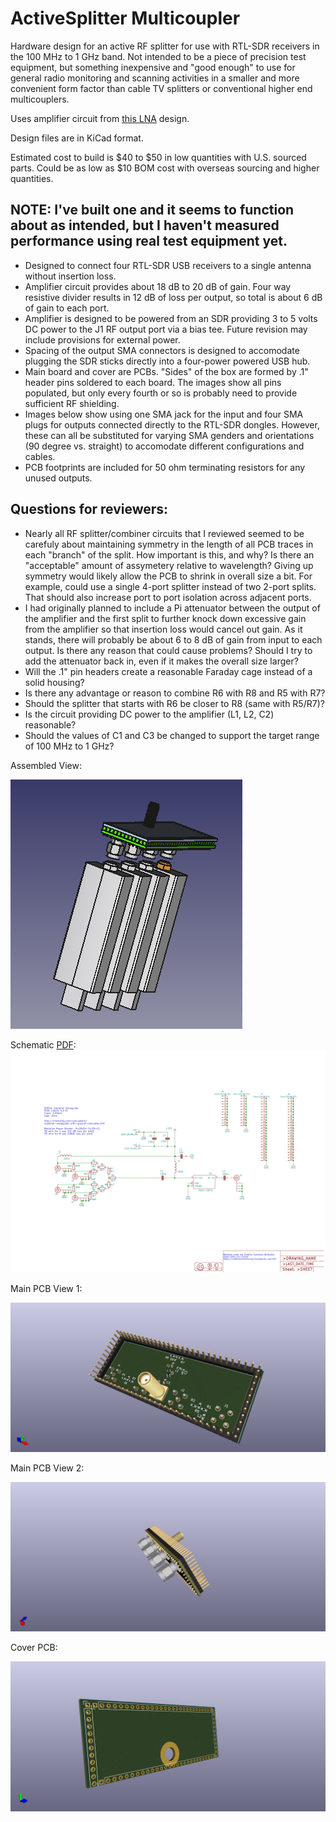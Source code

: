 # ActiveSplitter Multicoupler
Hardware design for an active RF splitter for use with RTL-SDR receivers in the 100 MHz to 1 GHz band.  Not intended to be a piece of precision test equipment, but something inexpensive and "good enough" to use for general radio monitoring and scanning activities in a smaller and more convenient form factor than cable TV splitters or conventional higher end multicouplers.  

Uses amplifier circuit from [this LNA](https://github.com/fabiobaltieri/lna) design.

Design files are in KiCad format.

Estimated cost to build is $40 to $50 in low quantities with U.S. sourced parts.  Could be as low as $10 BOM cost with overseas sourcing and higher quantities.  

## NOTE: I've built one and it seems to function about as intended, but I haven't measured performance using real test equipment yet.  

- Designed to connect four RTL-SDR USB receivers to a single antenna without insertion loss.
- Amplifier circuit provides about 18 dB to 20 dB of gain.  Four way resistive divider results in 12 dB of loss per output, so total is about 6 dB of gain to each port.
- Amplifier is designed to be powered from an SDR providing 3 to 5 volts DC power to the J1 RF output port via a bias tee.  Future revision may include provisions for external power.
- Spacing of the output SMA connectors is designed to accomodate plugging the SDR sticks directly into a four-power powered USB hub.
- Main board and cover are PCBs.  "Sides" of the box are formed by .1" header pins soldered to each board.  The images show all pins populated, but only every fourth or so is probably need to provide sufficient RF shielding.
- Images below show using one SMA jack for the input and four SMA plugs for outputs connected directly to the RTL-SDR dongles.  However, these can all be substituted for varying SMA genders and orientations (90 degree vs. straight) to accomodate different configurations and cables.
- PCB footprints are included for 50 ohm terminating resistors for any unused outputs.  

## Questions for reviewers:
- Nearly all RF splitter/combiner circuits that I reviewed seemed to be carefuly about maintaining symmetry in the length of all PCB traces in each "branch" of the split.  How important is this, and why?  Is there an "acceptable" amount of assymetery relative to wavelength?  Giving up symmetry would likely allow the PCB to shrink in overall size a bit.  For example, could use a single 4-port splitter instead of two 2-port splits.  That should also increase port to port isolation across adjacent ports.  
- I had originally planned to include a Pi attenuator between the output of the amplifier and the first split to further knock down excessive gain from the amplifier so that insertion loss would cancel out gain.  As it stands, there will probably be about 6 to 8 dB of gain from input to each output.  Is there any reason that could cause problems?  Should I try to add the attenuator back in, even if it makes the overall size larger?
- Will the .1" pin headers create a reasonable Faraday cage instead of a solid housing?
- Is there any advantage or reason to combine R6 with R8  and R5 with R7?
- Should the splitter that starts with R6 be closer to R8 (same with R5/R7)?
- Is the circuit providing DC power to the amplifier (L1, L2, C2) reasonable?
- Should the values of C1 and C3 be changed to support the target range of 100 MHz to 1 GHz?

Assembled View:

![Assembly View](https://github.com/aaknitt/ActiveSplitterKiCad/blob/main/ActiveSplitterWithSDRs.png)

Schematic [PDF](https://github.com/aaknitt/ActiveSplitterKiCad/blob/main/ActiveSplitterSchematic.pdf):
![Schematic](https://github.com/aaknitt/ActiveSplitterKiCad/blob/main/ActiveSplitterSchematic.svg)

Main PCB View 1:

![Main PCB View 1](https://github.com/aaknitt/ActiveSplitterKiCad/blob/main/ActiveSplitterMainPCB/ActiveSplitter1.png)

Main PCB View 2:

![Main PCB View 2](https://github.com/aaknitt/ActiveSplitterKiCad/blob/main/ActiveSplitterMainPCB/ActiveSplitter2.png)

Cover PCB:

![Cover PCB](https://github.com/aaknitt/ActiveSplitterKiCad/blob/main/ActiveSplitterCoverPCB/ActiveSplitterCover.png)
